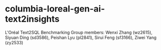 # columbia-loreal-gen-ai-text2insights
 L'Oréal Text2SQL Benchmarking
Group members: Wenxi Zhang (wz2615), Siyuan Ding (sd3586), Peishan Lyu (pl2841), Sirui Feng (sf3166), Ziwei Yang (zy2533)
